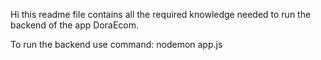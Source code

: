 Hi this readme file contains all the required knowledge needed to run the backend of the app DoraEcom.

To run the backend use command:
nodemon app.js
